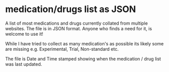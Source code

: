# medication/drugs list as JSON
A list of most medications and drugs currently collated from multiple websites. The file is in JSON format. Anyone who finds a need for it, is welcome to use it!

While I have tried to collect as many medication's as possible its likely some are missing e.g. Experimental, Trial, Non-standard etc.

The file is Date and Time stamped showing when the medication / drug list was last updated.
